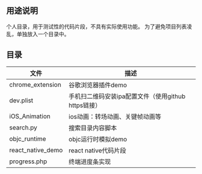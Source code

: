 ## 用途说明

个人目录，用于测试性的代码片段，不具有实际使用功能。
为了避免项目列表凌乱，单独放入一个目录中。

## 目录

文件  | 描述
---- | ---
chrome_extension | 谷歌浏览器插件demo
dev.plist			| 手机扫二维码安装ipa配置文件（使用github https链接）
iOS_Animation 		| ios动画：转场动画、关键帧动画等
search.py 			| 搜索目录内容脚本
objc_runtime 		| objc运行时模拟demo
react_native_demo | react native代码片段
progress.php      | 终端进度条实现

